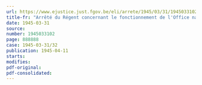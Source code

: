 ```yaml
---
url: https://www.ejustice.just.fgov.be/eli/arrete/1945/03/31/1945033102/justel
title-fr: "Arrêté du Régent concernant le fonctionnement de l'Office national de Sécurité sociale - Modification"
date: 1945-03-31
source:
number: 1945033102
page: 888888
case: 1945-03-31/32
publication: 1945-04-11
starts:
modifies:
pdf-original:
pdf-consolidated:
---
```


